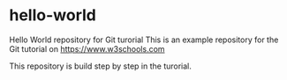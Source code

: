 # hello-world
Hello World repository for Git turorial
This is an example repository for the Git tutorial on https://www.w3schools.com

This repository is build step by step in the turorial.

